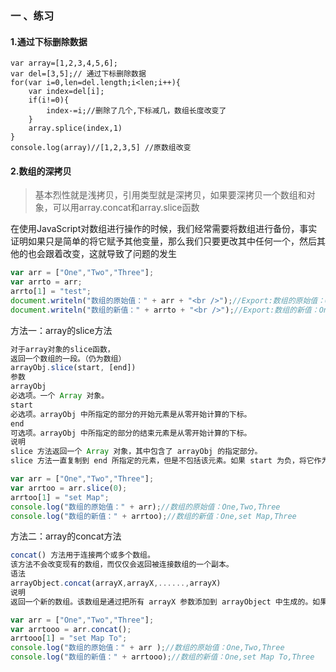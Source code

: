 ### 一 、练习
#### 1.通过下标删除数据
```
var array=[1,2,3,4,5,6];
var del=[3,5];// 通过下标删除数据
for(var i=0,len=del.length;i<len;i++){
    var index=del[i];
    if(i!=0){
        index-=i;//删除了几个,下标减几，数组长度改变了
    }
    array.splice(index,1)
}
console.log(array)//[1,2,3,5] //原数组改变
```

#### 2.数组的深拷贝
> 基本烈性就是浅拷贝，引用类型就是深拷贝，如果要深拷贝一个数组和对象，可以用array.concat和array.slice函数


在使用JavaScript对数组进行操作的时候，我们经常需要将数组进行备份，事实证明如果只是简单的将它赋予其他变量，那么我们只要更改其中任何一个，然后其他的也会跟着改变，这就导致了问题的发生
```javascript
var arr = ["One","Two","Three"];
var arrto = arr;
arrto[1] = "test";
document.writeln("数组的原始值：" + arr + "<br />");//Export:数组的原始值：One,test,Three
document.writeln("数组的新值：" + arrto + "<br />");//Export:数组的新值：One,test,Three
```
方法一：array的slice方法
``` javascript
对于array对象的slice函数，
返回一个数组的一段。（仍为数组）
arrayObj.slice(start, [end])
参数
arrayObj
必选项。一个 Array 对象。
start
必选项。arrayObj 中所指定的部分的开始元素是从零开始计算的下标。
end
可选项。arrayObj 中所指定的部分的结束元素是从零开始计算的下标。
说明
slice 方法返回一个 Array 对象，其中包含了 arrayObj 的指定部分。
slice 方法一直复制到 end 所指定的元素，但是不包括该元素。如果 start 为负，将它作为 length + start处理，此处 length 为数组的长度。如果 end 为负，就将它作为 length + end 处理，此处 length 为数组的长度。如果省略 end ，那么 slice 方法将一直复制到 arrayObj 的结尾。如果 end 出现在 start 之前，不复制任何元素到新数组中。
```

``` javascript
var arr = ["One","Two","Three"];
var arrtoo = arr.slice(0);
arrtoo[1] = "set Map";
console.log("数组的原始值：" + arr);//数组的原始值：One,Two,Three
console.log("数组的新值：" + arrtoo);//数组的新值：One,set Map,Three
```
方法二：array的concat方法
``` javascript
concat() 方法用于连接两个或多个数组。
该方法不会改变现有的数组，而仅仅会返回被连接数组的一个副本。
语法
arrayObject.concat(arrayX,arrayX,......,arrayX)
说明
返回一个新的数组。该数组是通过把所有 arrayX 参数添加到 arrayObject 中生成的。如果要进行 concat() 操作的参数是数组，那么添加的是数组中的元素，而不是数组。
```

``` javascript
var arr = ["One","Two","Three"];
var arrtooo = arr.concat();
arrtooo[1] = "set Map To";
console.log("数组的原始值：" + arr );//数组的原始值：One,Two,Three
console.log("数组的新值：" + arrtooo);//数组的新值：One,set Map To,Three
```